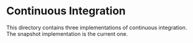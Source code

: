 # Continuous Integration

This directory contains three implementations of continuous integration.  The snapshot implementation is the current one.